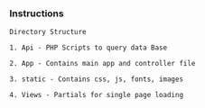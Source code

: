 ### Instructions

` Directory Structure `

	1. Api - PHP Scripts to query data Base
	
	2. App - Contains main app and controller file
	
	3. static - Contains css, js, fonts, images
	
	4. Views - Partials for single page loading

